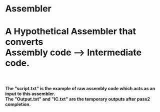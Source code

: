 # Assembler
<h1> A Hypothetical Assembler that converts <br>Assembly code --> Intermediate code.</h1><br>
<h4> The "script.txt" is the example of raw assembly code which acts as an input to this assembler. <br>The "Output.txt" and "IC.txt" are the temporary outputs after pass2 completion. </h4>
